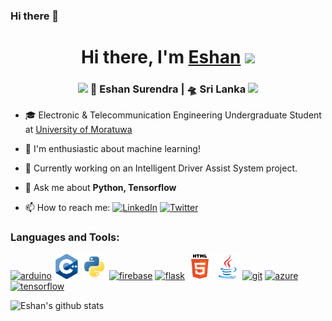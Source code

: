 ### Hi there 👋
<div align="center">
   <h1>Hi there, I'm <a href="https://github.com/eshansurendra">Eshan</a> <img src="https://media.giphy.com/media/hvRJCLFzcasrR4ia7z/giphy.gif" width="25px"> </h1>
</div>

<div align="center">
<h3><img src="https://media.giphy.com/media/WUlplcMpOCEmTGBtBW/giphy.gif" width="30"> 🙎 Eshan Surendra | 🛸 Sri Lanka <img src="https://media.giphy.com/media/WUlplcMpOCEmTGBtBW/giphy.gif" width="30"></h3>
</div>

<!--
**eshansurendra/eshansurendra** is a ✨ _special_ ✨ repository because its `README.md` (this file) appears on your GitHub profile.

Here are some ideas to get you started:

- 🔭 I’m currently working on ...
- 🌱 I’m currently learning ...
- 👯 I’m looking to collaborate on ...
- 🤔 I’m looking for help with ...-->

- 🎓 Electronic & Telecommunication Engineering Undergraduate Student at [University of Moratuwa](https://www.mrt.ac.lk/eng/)
- 🚀 I'm enthusiastic about machine learning!
- 🔧 Currently working on an Intelligent Driver Assist System project.
- 💬 Ask me about **Python, Tensorflow**

- 📫 How to reach me: 
  [![LinkedIn](https://img.shields.io/badge/LinkedIn-blue?style=for-the-badge&logo=linkedin)](https://www.linkedin.com/in/eshan-surendra/)
  [![Twitter](https://img.shields.io/badge/Twitter-blue?style=for-the-badge&logo=twitter)](https://twitter.com/your-twitter-handle)
<!--
- 😄 Pronouns: ...
- ⚡ Fun fact: ...
-->

<h3 align="left">Languages and Tools:</h3>
<p align="left">
  <a href="https://www.arduino.cc/" target="_blank" rel="noreferrer"><img src="https://cdn.worldvectorlogo.com/logos/arduino-1.svg" alt="arduino" width="40" height="40"/></a>
  <a href="https://www.w3schools.com/cpp/" target="_blank" rel="noreferrer"><img src="https://raw.githubusercontent.com/devicons/devicon/master/icons/cplusplus/cplusplus-original.svg" alt="cplusplus" width="40" height="40"/></a>
  <a href="https://www.python.org" target="_blank" rel="noreferrer"><img src="https://raw.githubusercontent.com/devicons/devicon/master/icons/python/python-original.svg" alt="python" width="40" height="40"/></a>
  <a href="https://firebase.google.com/" target="_blank" rel="noreferrer"><img src="https://www.vectorlogo.zone/logos/firebase/firebase-icon.svg" alt="firebase" width="40" height="40"/></a>
  <a href="https://flask.palletsprojects.com/" target="_blank" rel="noreferrer"><img src="https://www.svgrepo.com/show/473611/flask.svg" alt="flask" width="40" height="40"/></a>
  <a href="https://www.w3.org/html/" target="_blank" rel="noreferrer"><img src="https://raw.githubusercontent.com/devicons/devicon/master/icons/html5/html5-original-wordmark.svg" alt="html5" width="40" height="40"/></a>
  <a href="https://www.java.com" target="_blank" rel="noreferrer"><img src="https://raw.githubusercontent.com/devicons/devicon/master/icons/java/java-original.svg" alt="java" width="40" height="40"/></a>
  <a href="https://git-scm.com/" target="_blank" rel="noreferrer"><img src="https://www.vectorlogo.zone/logos/git-scm/git-scm-icon.svg" alt="git" width="40" height="40"/></a>
  <a href="https://azure.microsoft.com/" target="_blank" rel="noreferrer"><img src="https://www.vectorlogo.zone/logos/microsoft_azure/microsoft_azure-icon.svg" alt="azure" width="40" height="40"/></a>
  <a href="https://www.tensorflow.org/" target="_blank" rel="noreferrer"><img src="https://www.vectorlogo.zone/logos/tensorflow/tensorflow-icon.svg" alt="tensorflow" width="40" height="40"/></a>
</p>



![Eshan's github stats](https://github-readme-stats.vercel.app/api?username=eshansurendra&show_icons=true&theme=dracula&hide=stars,issues)
